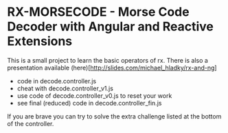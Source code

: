 # RX-MORSECODE - Morse Code Decoder with Angular and Reactive Extensions

This is a small project to learn the basic operators of rx.
There is also a presentation available (here)[http://slides.com/michael_hladky/rx-and-ng]

- code in decode.controller.js
- cheat with decode.controller_v1.js
- use code of decode.controller_v0.js to reset your work
- see final (reduced) code in decode.controller_fin.js

If you are brave you can try to solve the extra challenge listed at the bottom of the controller.